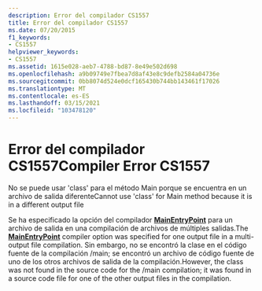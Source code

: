```yaml
---
description: Error del compilador CS1557
title: Error del compilador CS1557
ms.date: 07/20/2015
f1_keywords:
- CS1557
helpviewer_keywords:
- CS1557
ms.assetid: 1615e028-aeb7-4788-bd87-8e49e502d698
ms.openlocfilehash: a9b09749e7fbea7d8af43e8c9defb2584a04736e
ms.sourcegitcommit: 0bb8074d524e0dcf165430b744bb143461f17026
ms.translationtype: MT
ms.contentlocale: es-ES
ms.lasthandoff: 03/15/2021
ms.locfileid: "103478120"
---
```

# <a name="compiler-error-cs1557"></a><span data-ttu-id="1a8ae-103">Error del compilador CS1557</span><span class="sxs-lookup"><span data-stu-id="1a8ae-103">Compiler Error CS1557</span></span>

<span data-ttu-id="1a8ae-104">No se puede usar 'class' para el método Main porque se encuentra en un archivo de salida diferente</span><span class="sxs-lookup"><span data-stu-id="1a8ae-104">Cannot use 'class' for Main method because it is in a different output file</span></span>  
  
 <span data-ttu-id="1a8ae-105">Se ha especificado la opción del compilador [**MainEntryPoint**](../language-reference/compiler-options/advanced.md#mainentrypoint-or-startupobject) para un archivo de salida en una compilación de archivos de múltiples salidas.</span><span class="sxs-lookup"><span data-stu-id="1a8ae-105">The [**MainEntryPoint**](../language-reference/compiler-options/advanced.md#mainentrypoint-or-startupobject) compiler option was specified for one output file in a multi-output file compilation.</span></span> <span data-ttu-id="1a8ae-106">Sin embargo, no se encontró la clase en el código fuente de la compilación /main; se encontró un archivo de código fuente de uno de los otros archivos de salida de la compilación.</span><span class="sxs-lookup"><span data-stu-id="1a8ae-106">However, the class was not found in the source code for the /main compilation; it was found in a source code file for one of the other output files in the compilation.</span></span>
